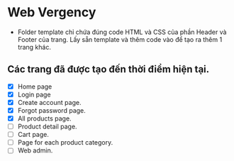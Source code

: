 # Web Vergency
- Folder template chỉ chứa đúng code HTML và CSS của phần Header và Footer của trang. Lấy sẵn template và thêm code vào để tạo ra thêm 1 trang khác.
## Các trang đã được tạo đến thời điểm hiện tại.
- [x] Home page
- [x] Login page
- [x] Create account page.
- [x] Forgot password page.
- [x] All products page. 
- [ ] Product detail page.
- [ ] Cart page.
- [ ] Page for each product category.
- [ ] Web admin.
